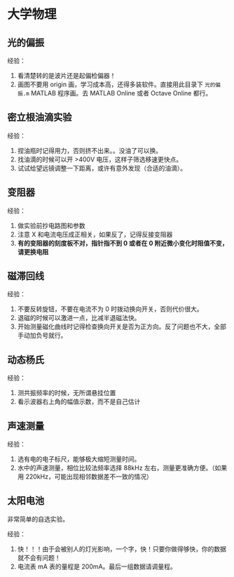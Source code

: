 # 大学物理
## 光的偏振
经验：
1. 看清楚转的是波片还是起偏检偏器！
2. 画图不要用 origin 画，学习成本高，还得多装软件。直接用此目录下 `光的偏振.m` MATLAB 程序画。去 MATLAB Online 或者 Octave Online 都行。
## 密立根油滴实验
经验：
1. 捏油瓶时记得用力，否则挤不出来。。没油了可以换。
2. 找油滴的时候可以开 &gt;400V 电压，这样子筛选移速更快点。
3. 试试给望远镜调整一下距离，或许有意外发现（合适的油滴）。
## 变阻器
经验：
1. 做实验前抄电路图和参数
2. 注意 X 和电流电压成正相关，如果反了，记得反接变阻器
3. **有的变阻器的刻度板不对，指针指不到 0 或者在 0 附近微小变化时阻值不变，请更换电阻**
## 磁滞回线
经验：
1. 不要反转旋钮，不要在电流不为 0 时拨动换向开关，否则代价很大。
2. 退磁的时候可以激进一点，比减半退磁法快。
3. 开始测量磁化曲线时记得检查换向开关是否为正方向。反了问题也不大，全部手动加负号就行。
## 动态杨氏
经验：
1. 测共振频率的时候，无所谓悬挂位置
2. 看示波器右上角的幅值示数，而不是自己估计
## 声速测量
经验：
1. 选有电的电子标尺，能够极大缩短测量时间。
2. 水中的声速测量，相位比较法频率选择 88kHz 左右，测量更准确方便。（如果用 220kHz，可能出现相邻数据差不一致的情况）
## 太阳电池
非常简单的自选实验。

经验：
1. 快！！！由于会被别人的灯光影响，一个字，快！只要你做得够快，你的数据就不会有问题！
2. 电流表 mA 表的量程是 200mA。最后一组数据请调量程。
